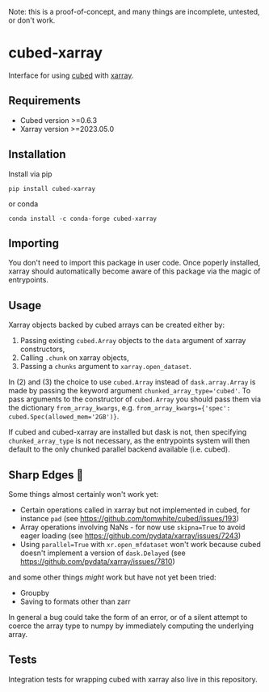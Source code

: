 Note: this is a proof-of-concept, and many things are incomplete, untested, or don't work.

# cubed-xarray

Interface for using [cubed](https://github.com/tomwhite/cubed) with [xarray](https://github.com/pydata/xarray).

## Requirements

- Cubed version >=0.6.3
- Xarray version >=2023.05.0

## Installation

Install via pip 

`pip install cubed-xarray`

or conda

`conda install -c conda-forge cubed-xarray`

## Importing

You don't need to import this package in user code. Once poperly installed, xarray should automatically become aware of this package via the magic of entrypoints.

## Usage

Xarray objects backed by cubed arrays can be created either by:

1. Passing existing `cubed.Array` objects to the `data` argument of xarray constructors,
2. Calling `.chunk` on xarray objects,
3. Passing a `chunks` argument to `xarray.open_dataset`.

In (2) and (3) the choice to use `cubed.Array` instead of `dask.array.Array` is made by passing the keyword argument `chunked_array_type='cubed'`.
To pass arguments to the constructor of `cubed.Array` you should pass them via the dictionary `from_array_kwargs`, e.g. `from_array_kwargs={'spec': cubed.Spec(allowed_mem='2GB')}`.

If cubed and cubed-xarray are installed but dask is not, then specifying `chunked_array_type` is not necessary, 
as the entrypoints system will then default to the only chunked parallel backend available (i.e. cubed).

## Sharp Edges 🔪

Some things almost certainly won't work yet:
- Certain operations called in xarray but not implemented in cubed, for instance `pad` (see https://github.com/tomwhite/cubed/issues/193)
- Array operations involving NaNs - for now use `skipna=True` to avoid eager loading (see https://github.com/pydata/xarray/issues/7243)
- Using `parallel=True` with `xr.open_mfdataset` won't work because cubed doesn't implement a version of `dask.Delayed` (see https://github.com/pydata/xarray/issues/7810)

and some other things _might_ work but have not yet been tried:
- Groupby
- Saving to formats other than zarr

In general a bug could take the form of an error, or of a silent attempt to coerce the array type to numpy by immediately computing the underlying array.

## Tests

Integration tests for wrapping cubed with xarray also live in this repository.
